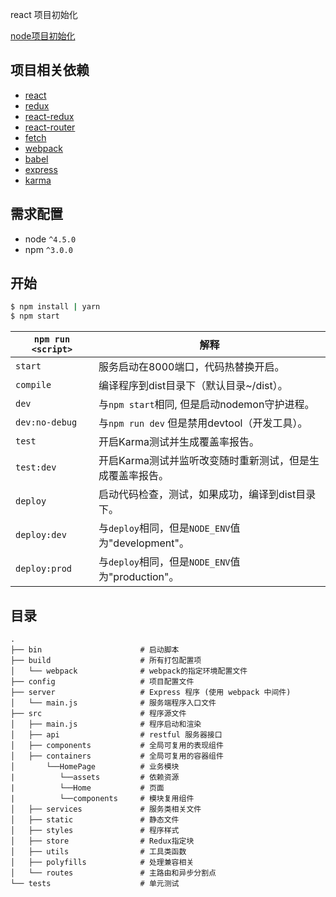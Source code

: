 react 项目初始化

[node项目初始化](https://github.com/Notdefind/node-project)

## 项目相关依赖
* [react](https://github.com/facebook/react)
* [redux](https://github.com/rackt/redux)
* [react-redux](https://github.com/reactjs/react-redux)
* [react-router](https://github.com/rackt/react-router)
* [fetch](https://github.com/github/fetch)
* [webpack](https://github.com/webpack/webpack)
* [babel](https://github.com/babel/babel)
* [express](https://github.com/expressjs/express)
* [karma](https://github.com/karma-runner/karma)


## 需求配置
* node `^4.5.0`
* npm `^3.0.0`

## 开始

```bash
$ npm install | yarn            
$ npm start                
```

|`npm run <script>`|解释|
|------------------|-----------|
|`start`|服务启动在8000端口，代码热替换开启。|
|`compile`|编译程序到dist目录下（默认目录~/dist）。|
|`dev`|与`npm start`相同, 但是启动nodemon守护进程。|
|`dev:no-debug`|与`npm run dev` 但是禁用devtool（开发工具）。|
|`test`|开启Karma测试并生成覆盖率报告。|
|`test:dev`|开启Karma测试并监听改变随时重新测试，但是生成覆盖率报告。|
|`deploy`|启动代码检查，测试，如果成功，编译到dist目录下。|
|`deploy:dev`|与`deploy`相同，但是`NODE_ENV`值为"development"。|
|`deploy:prod`|与`deploy`相同，但是`NODE_ENV`值为"production"。|

## 目录


```
.
├── bin                      # 启动脚本
├── build                    # 所有打包配置项
│   └── webpack              # webpack的指定环境配置文件
├── config                   # 项目配置文件
├── server                   # Express 程序 (使用 webpack 中间件)
│   └── main.js              # 服务端程序入口文件
├── src                      # 程序源文件
│   ├── main.js              # 程序启动和渲染
│   ├── api                  # restful 服务器接口
│   ├── components           # 全局可复用的表现组件
│   ├── containers           # 全局可复用的容器组件
│       └──HomePage          # 业务模块
|          └──assets         # 依赖资源
|          └──Home           # 页面
|          └──components     # 模块复用组件
│   ├── services             # 服务类相关文件
│   ├── static               # 静态文件
│   ├── styles               # 程序样式
│   ├── store                # Redux指定块
│   ├── utils                # 工具类函数
│   ├── polyfills            # 处理兼容相关
│   └── routes               # 主路由和异步分割点
└── tests                    # 单元测试
```